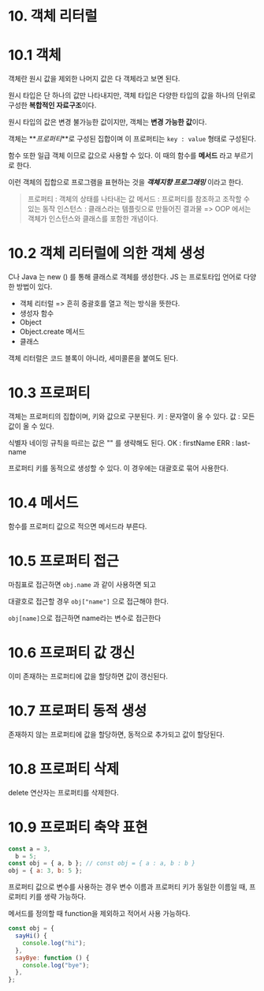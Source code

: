 # 10. 객체 리터럴

# 10.1 객체

객체란 원시 값을 제외한 나머지 값은 다 객체라고 보면 된다.

원시 타입은 단 하나의 값만 나타내지만,
객체 타입은 다양한 타입의 값을 하나의 단위로 구성한 **복합적인 자료구조**이다.

원시 타입의 값은 변경 불가능한 값이지만,
객체는 **변경 가능한 값**이다.

객체는 **_프로퍼티_**로 구성된 집합이며
이 프로퍼티는 `key : value` 형태로 구성된다.

함수 또한 일급 객체 이므로 값으로 사용할 수 있다. 이 때의 함수를 **메서드** 라고 부르기로 한다.

이런 객체의 집합으로 프로그램을 표현하는 것을 **_객체지향 프로그래밍_** 이라고 한다.

> 프로퍼티 : 객체의 상태를 나타내는 값
> 메서드 : 프로퍼티를 참조하고 조작할 수 있는 동작
> 인스턴스 : 클래스라는 템플릿으로 만들어진 결과물
> => OOP 에서는 객체가 인스턴스와 클래스를 포함한 개념이다.

# 10.2 객체 리터럴에 의한 객체 생성

C나 Java 는 new () 를 통해 클래스로 객체를 생성한다.
JS 는 프로토타입 언어로 다양한 방법이 있다.

- 객체 리터럴 => 흔히 중괄호를 열고 적는 방식을 뜻한다.
- 생성자 함수
- Object
- Object.create 메서드
- 클래스

객체 리터럴은 코드 블록이 아니라, 세미콜론을 붙여도 된다.

# 10.3 프로퍼티

객체는 프로퍼티의 집합이며, 키와 값으로 구분된다.
키 : 문자열이 올 수 있다.
값 : 모든 값이 올 수 있다.

식별자 네이밍 규칙을 따르는 값은 "" 를 생략해도 된다.
OK : firstName
ERR : last-name

프로퍼티 키를 동적으로 생성할 수 있다. 이 경우에는 대괄호로 묶어 사용한다.

# 10.4 메서드

함수를 프로퍼티 값으로 적으면 메서드라 부른다.

# 10.5 프로퍼티 접근

마침표로 접근하면 `obj.name` 과 같이 사용하면 되고

대괄호로 접근할 경우 `obj["name"]` 으로 접근해야 한다.

`obj[name]`으로 접근하면 name라는 변수로 접근한다

# 10.6 프로퍼티 값 갱신

이미 존재하는 프로퍼티에 값을 할당하면 값이 갱신된다.

# 10.7 프로퍼티 동적 생성

존재하지 않는 프로퍼티에 값을 할당하면, 동적으로 추가되고 값이 할당된다.

# 10.8 프로퍼티 삭제

delete 연산자는 프로퍼티를 삭제한다.

# 10.9 프로퍼티 축약 표현

```js
const a = 3,
  b = 5;
const obj = { a, b }; // const obj = { a : a, b : b }
obj = { a: 3, b: 5 };
```

프로퍼티 값으로 변수를 사용하는 경우 변수 이름과 프로퍼티 키가 동일한 이름일 때, 프로퍼티 키를 생략 가능하다.

메서드를 정의할 때 function을 제외하고 적어서 사용 가능하다.

```js
const obj = {
  sayHi() {
    console.log("hi");
  },
  sayBye: function () {
    console.log("bye");
  },
};
```
